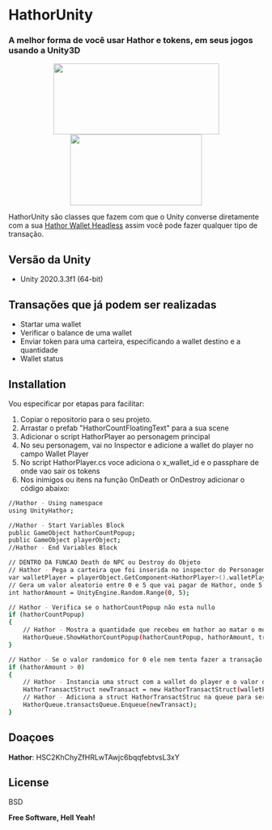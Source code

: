 # HathorUnity
### A melhor forma de você usar Hathor e tokens, em seus jogos usando a Unity3D

<p align="center">
  <a href="https://hathor.network"><img width="327" height="140" src="https://miro.medium.com/max/2160/1*_wU--C55wtOHBDPJpy4sKw.jpeg"></a>
  <a href="https://unity3d.com"><img width="260" height="140" src="https://upload.wikimedia.org/wikipedia/commons/5/55/Unity3D_Logo.jpg"></a>
</p>

HathorUnity são classes que fazem com que o Unity converse diretamente com a sua [Hathor Wallet Headless](https://github.com/HathorNetwork/hathor-wallet-headless) assim você pode fazer qualquer tipo de transação.

## Versão da Unity 
 - Unity 2020.3.3f1 (64-bit)

## Transações que já podem ser realizadas 

- Startar uma wallet
- Verificar o balance de uma wallet
- Enviar token para uma carteira, especificando a wallet destino e a quantidade
- Wallet status

## Installation

Vou especificar por etapas para facilitar:

 1. Copiar o repositorio para o seu projeto.
 2. Arrastar o prefab "HathorCountFloatingText" para a sua scene
 3. Adicionar o script HathorPlayer ao personagem principal 
 4. No seu personagem, vai no Inspector e adicione a wallet do player no campo Wallet Player
 5. No script HathorPlayer.cs voce adiciona o x_wallet_id e o passphare de onde vao sair os tokens 
 6. Nos inimigos ou itens na função OnDeath or OnDestroy adicionar o código abaixo:
 
```sh
//Hathor - Using namespace
using UnityHathor;

//Hathor - Start Variables Block
public GameObject hathorCountPopup;
public GameObject playerObject;
//Hathor - End Variables Block
```
```sh
// DENTRO DA FUNCAO Death do NPC ou Destroy do Objeto
// Hathor - Pega a carteira que foi inserida no inspector do Personagem
var walletPlayer = playerObject.GetComponent<HathorPlayer>().walletPlayer;
// Gera um valor aleatorio entre 0 e 5 que vai pagar de Hathor, onde 5 é 0.05 em Hathor
int hathorAmount = UnityEngine.Random.Range(0, 5);

// Hathor - Verifica se o hathorCountPopup não esta nullo
if (hathorCountPopup)
{
    // Hathor - Mostra a quantidade que recebeu em hathor ao matar o monstro.
    HathorQueue.ShowHathorCountPopup(hathorCountPopup, hathorAmount, transform);
}

// Hathor - Se o valor randomico for 0 ele nem tenta fazer a transação
if (hathorAmount > 0)
{                
    // Hathor - Instancia uma struct com a wallet do player e o valor de  Hathor que ele ganhou.
    HathorTransactStruct newTransact = new HathorTransactStruct(walletPlayer, hathorAmount);
    // Hathor - Adiciona a struct HathorTransactStruc na queue para ser processada pela classe HathorQueue
    HathorQueue.transactsQueue.Enqueue(newTransact);                
}  
```
## Doaçoes

 **Hathor**: HSC2KhChyZfHRLwTAwjc6bqqfebtvsL3xY


## License

BSD

**Free Software, Hell Yeah!**

[//]: # (These are reference links used in the body of this note and get stripped out when the markdown processor does its job. There is no need to format nicely because it shouldn't be seen. Thanks SO - http://stackoverflow.com/questions/4823468/store-comments-in-markdown-syntax)

   [dill]: <https://github.com/joemccann/dillinger>
   [git-repo-url]: <https://github.com/joemccann/dillinger.git>
   [john gruber]: <http://daringfireball.net>
   [df1]: <http://daringfireball.net/projects/markdown/>
   [markdown-it]: <https://github.com/markdown-it/markdown-it>
   [Ace Editor]: <http://ace.ajax.org>
   [node.js]: <http://nodejs.org>
   [Twitter Bootstrap]: <http://twitter.github.com/bootstrap/>
   [jQuery]: <http://jquery.com>
   [@tjholowaychuk]: <http://twitter.com/tjholowaychuk>
   [express]: <http://expressjs.com>
   [AngularJS]: <http://angularjs.org>
   [Gulp]: <http://gulpjs.com>

   [PlDb]: <https://github.com/joemccann/dillinger/tree/master/plugins/dropbox/README.md>
   [PlGh]: <https://github.com/joemccann/dillinger/tree/master/plugins/github/README.md>
   [PlGd]: <https://github.com/joemccann/dillinger/tree/master/plugins/googledrive/README.md>
   [PlOd]: <https://github.com/joemccann/dillinger/tree/master/plugins/onedrive/README.md>
   [PlMe]: <https://github.com/joemccann/dillinger/tree/master/plugins/medium/README.md>
   [PlGa]: <https://github.com/RahulHP/dillinger/blob/master/plugins/googleanalytics/README.md>
